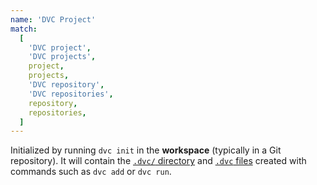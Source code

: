 ```yaml
---
name: 'DVC Project'
match:
  [
    'DVC project',
    'DVC projects',
    project,
    projects,
    'DVC repository',
    'DVC repositories',
    repository,
    repositories,
  ]
---
```


Initialized by running `dvc init` in the **workspace** (typically in a Git
repository). It will contain the
[`.dvc/` directory](/doc/user-guide/dvc-files-and-directories) and
[`.dvc` files](/doc/user-guide/dvc-file-format) created with commands such as
`dvc add` or `dvc run`.
